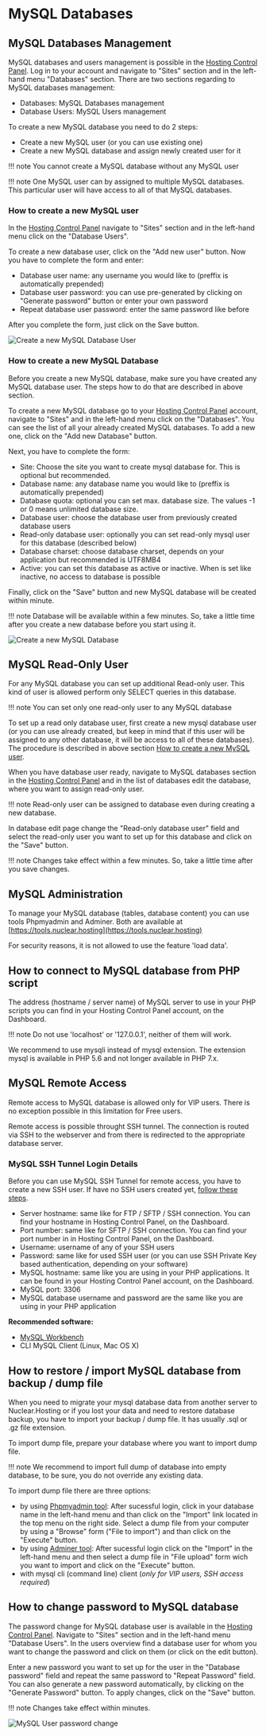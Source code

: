 # MySQL Databases

## MySQL Databases Management

MySQL databases and users management is possible in the [Hosting Control Panel](https://my.nuclear.hosting). Log in to your account and navigate to "Sites" section and in the left-hand menu "Databases" section. There are two sections regarding to MySQL databases management:

 * Databases: MySQL Databases management
 * Database Users: MySQL Users management

To create a new MySQL database you need to do 2 steps:

 * Create a new MySQL user (or you can use existing one)
 * Create a new MySQL database and assign newly created user for it

!!! note
	You cannot create a MySQL database without any MySQL user

!!! note
	One MySQL user can by assigned to multiple MySQL databases. This particular user will have access to all of that MySQL databases.

### How to create a new MySQL user

In the [Hosting Control Panel](https://my.nuclear.hosting) navigate to "Sites" section and in the left-hand menu click on the "Database Users".

To create a new database user, click on the "Add new user" button. Now you have to complete the form and enter:

 * Database user name: any username you would like to (preffix is automatically prepended)
 * Database user password: you can use pre-generated by clicking on "Generate password" button or enter your own password
 * Repeat database user password: enter the same password like before

After you complete the form, just click on the Save button.

![Create a new MySQL Database User](img/mysql_database_user_create.png)

### How to create a new MySQL Database

Before you create a new MySQL database, make sure you have created any MySQL database user. The steps how to do that are described in above section.

To create a new MySQL database go to your [Hosting Control Panel](https://my.nuclear.hosting) account, navigate to "Sites" and in the left-hand menu click on the "Databases". You can see the list of all your already created MySQL databases. To add a new one, click on the "Add new Database" button.

Next, you have to complete the form:

 * Site: Choose the site you want to create mysql database for. This is optional but recommended.
 * Database name: any database name you would like to (preffix is automatically prepended)
 * Database quota: optional you can set max. database size. The values -1 or 0 means unlimited database size.
 * Database user: choose the database user from previously created database users
 * Read-only database user: optionally you can set read-only mysql user for this database (described below)
 * Database charset: choose database charset, depends on your application but recommended is UTF8MB4
 * Active: you can set this database as active or inactive. When is set like inactive, no access to database is possible

Finally, click on the "Save" button and new MySQL database will be created within minute.

!!! note
	Database will be available within a few minutes. So, take a little time after you create a new database before you start using it.

![Create a new MySQL Database](img/mysql_database_create.png)

## MySQL Read-Only User

For any MySQL database you can set up additional Read-only user. This kind of user is allowed perform only SELECT queries in this database.

!!! note
	You can set only one read-only user to any MySQL database

To set up a read only database user, first create a new mysql database user (or you can use already created, but keep in mind that if this user will be assigned to any other database, it will be access to all of these databases). The procedure is described in above section [How to create a new MySQL user](#mysql-databases).

When you have database user ready, navigate to MySQL databases section in the [Hosting Control Panel](https://my.nuclear.hosting) and in the list of databases edit the database, where you want to assign read-only user.

!!! note
	Read-only user can be assigned to database even during creating a new database.

In database edit page change the "Read-only database user" field and select the read-only user you want to set up for this database and click on the "Save" button.

!!! note
	Changes take effect within a few minutes. So, take a little time after you save changes.

## MySQL Administration

To manage your MySQL database (tables, database content) you can use tools Phpmyadmin and Adminer. Both are available at [https://tools.nuclear.hosting](https://tools.nuclear.hosting)

For security reasons, it is not allowed to use the feature 'load data'.

## How to connect to MySQL database from PHP script

The address (hostname / server name) of MySQL server to use in your PHP scripts you can find in your Hosting Control Panel account, on the Dashboard.

!!! note
	Do not use 'localhost' or '127.0.0.1', neither of them will work.

We recommend to use mysqli instead of mysql extension. The extension mysql is available in PHP 5.6 and not longer available in PHP 7.x.

## MySQL Remote Access

Remote access to MySQL database is allowed only for VIP users. There is no exception possible in this limitation for Free users.

Remote access is possible throught SSH tunnel. The connection is routed via SSH to the webserver and from there is redirected to the appropriate database server.

### MySQL SSH Tunnel Login Details

Before you can use MySQL SSH Tunnel for remote access, you have to create a new SSH user. If have no SSH users created yet, [follow these steps](../chroot/#how_to_create_ssh_user).

 * Server hostname: same like for FTP / SFTP / SSH connection. You can find your hostname in Hosting Control Panel, on the Dashboard.
 * Port number: same like for SFTP / SSH connection. You can find your port number in in Hosting Control Panel, on the Dashboard.
 * Username: username of any of your SSH users
 * Password: same like for used SSH user (or you can use SSH Private Key based authentication, depending on your software)
 * MySQL hostname: same like you are using in your PHP applications. It can be found in your Hosting Control Panel account, on the Dashboard.
 * MySQL port: 3306
 * MySQL database username and password are the same like you are using in your PHP application

**Recommended software:**

 * [MySQL Workbench](https://www.mysql.com/products/workbench/)
 * CLI MySQL Client (Linux, Mac OS X)

## How to restore / import MySQL database from backup / dump file

When you need to migrate your mysql database data from another server to Nuclear.Hosting or if you lost your data and need to restore database backup, you have to import your backup / dump file. It has usually .sql or .gz file extension.

To import dump file, prepare your database where you want to import dump file.

!!! note
	We recommend to import full dump of database into empty database, to be sure, you do not override any existing data.

To import dump file there are three options:

 - by using [Phpmyadmin tool](https://pma.nuclear.hosting): After sucessful login, click in your database name in the left-hand menu and than click on the "Import" link located in the top menu on the right side. Select a dump file from your computer by using a "Browse" form ("File to import") and than click on the "Execute" button.
 - by using [Adminer tool](https://admin.nuclear.hosting): After sucessful login click on the "Import" in the left-hand menu and then select a dump file in "File upload" form wich you want to import and click on the "Execute" button.
 - with mysql cli (command line) client (*only for VIP users, SSH access required*)

## How to change password to MySQL database

The password change for MySQL database user is available in the [Hosting Control Panel](https://my.nuclear.hosting). Navigate to "Sites" section and in the left-hand menu "Database Users". In the users overview find a database user for whom you want to change the password and click on them (or click on the edit button).

Enter a new password you want to set up for the user in the "Database password" field and repeat the same password to "Repeat Password" field. You can also generate a new password automatically, by clicking on the "Generate Password" button. To apply changes, click on the "Save" button.

!!! note
	Changes take effect within minutes.


![MySQL User password change](img/database_user_password_change.png)